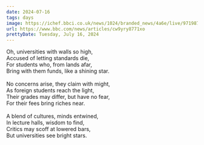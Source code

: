 ```yaml
---
date: 2024-07-16
tags: days
image: https://ichef.bbci.co.uk/news/1024/branded_news/4a6e/live/97198720-42d3-11ef-9e1c-3b4a473456a6.jpg
url: https://www.bbc.com/news/articles/cw9yry8771xo
prettyDate: Tuesday, July 16, 2024
---
```

Oh, universities with walls so high,<br>Accused of letting standards die,<br>For students who, from lands afar,<br>Bring with them funds, like a shining star.<br><br>No concerns arise, they claim with might,<br>As foreign students reach the light,<br>Their grades may differ, but have no fear,<br>For their fees bring riches near.<br><br>A blend of cultures, minds entwined,<br>In lecture halls, wisdom to find,<br>Critics may scoff at lowered bars,<br>But universities see bright stars.